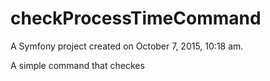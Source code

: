 checkProcessTimeCommand
=======================

A Symfony project created on October 7, 2015, 10:18 am.

A simple command that checkes